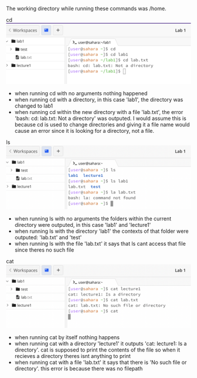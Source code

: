 The working directory while running these commands was /home. 

cd
![Image](cdexamples.png)

- when running cd with no arguments nothing happened
- when running cd with a directory, in this case 'lab1', the directory was changed to lab1
- when running cd within the new directory with a file 'lab.txt', the error 'bash: cd: lab.txt: Not a directory' was outputed. I would assume this is because cd is used to change directories and giving it a file name would cause an error since it is looking for a directory, not a file.

ls
![Image](lsexamples.png)

- when running ls with no arguments the folders within the current directory were outputed, in this case 'lab1' and 'lecture1'
- when running ls with the directory 'lab1' the contexts of that folder were outputed: 'lab.txt' and 'test'
- when running ls with the file 'lab.txt' it says that ls cant access that file since theres no such file 


cat
![Image](catexamples.png)

- when running cat by itself nothing happens
- when running cat with a directory 'lecture1' it outputs 'cat: lecture1: Is a directory'. cat is supposed to print the contents of the file so when it recieves a directory theres isnt anything to print
- when running cat with a file 'lab.txt' it says that there is 'No such file or directory'. this error is because there was no filepath
